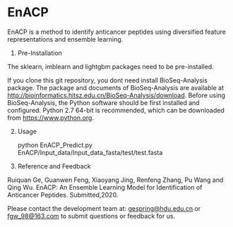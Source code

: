# EnACP
 
EnACP is a method to identify anticancer peptides using diversified feature representations and ensemble learning.


1. Pre-Installation


The sklearn, imblearn and lightgbm packages need to be pre-installed. 

If you clone this git repository, you dont need install BioSeq-Analysis package.
The package and documents of BioSeq-Analysis are available at http://bioinformatics.hitsz.edu.cn/BioSeq-Analysis/download. 
Before using BioSeq-Analysis, the Python software should be first installed and configured. Python 2.7 64-bit is recommended, which can be downloaded from https://www.python.org. 




2. Usage 

  
     python  EnACP_Predict.py EnACP/Input_data/Input_data_fasta/test/test.fasta



3. Reference and Feedback


  Ruiquan Ge, Guanwen Feng, Xiaoyang Jing, Renfeng Zhang, Pu Wang and Qing Wu. EnACP: An Ensemble Learning Model for Identification of     Anticancer Peptides. Submitted,2020.
 
  Please contact the development team at: gespring@hdu.edu.cn or fgw_98@163.com to submit questions or feedback for us.
